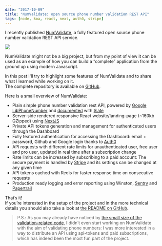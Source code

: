 ```yaml
---
date: "2017-10-09"
title: "NumValidate: open source phone number validation REST API"
tags: [node, koa, react, next, auth0, stripe]
---
```


I recently published [NumValidate](https://numvalidate.com), a fully featured open source phone number validation REST API service.

![](https://github.com/mmazzarolo/numvalidate/raw/master/.github/website-screenshot.png)

NumValidate might not be a big project, but from my point of view it can be used as an example of how you can build a “complete” application from the ground up using modern Javascript.

In this post I'll try to highlight some features of NumValidate and to share what I learned while working on it.  
The complete repository is available on [GitHub](https://github.com/mmazzarolo/numvalidate).

Here is a small overview of NumValidate:

- Plain simple phone number validation rest API, powered by [Google LibPhoneNumber](https://github.com/googlei18n/libphonenumber) and [documented](https://github.com/mmazzarolo/numvalidate-docs) with [Slate](https://github.com/lord/slate)
- Server-side rendered responsive React website/landing-page (~160kb GZipped) using [NextJS](https://github.com/zeit/next.js/)
- Private API tokens generation and management for authenticated users through the Dashboard
- Fully featured authentication for accessing the Dashboard: email + password, Github and Google login thanks to [Auth0](https://auth0.com/)
- API requests with different rate limits for unauthenticated user, free user and pro user, updated in real time after a subscription change
- Rate limits can be increased by subscribing to a paid account: The secure payment is handled by [Stripe](https://stripe.com) and its settings can be changed at any given time
- API tokens cached with Redis for faster response time on consecutive requests
- Production ready logging and error reporting using Winston, [Sentry](https://sentry.io) and [Papertrail](https://papertrailapp.com/)

That’s it!  
If you’re interested in the setup of the project and in the more technical details you should also take a look at [the README on GitHub](https://github.com/mmazzarolo/numvalidate).

> P.S.: As you may already have noticed by [the small size of the validation-related code](https://github.com/mmazzarolo/numvalidate/blob/master/server/routes/api.js), I didn’t even start working on NumValidate with the aim of validating phone numbers: I was more interested in a way to distribute an API using api-tokens and paid subscriptions, which has indeed been the most fun part of the project.
